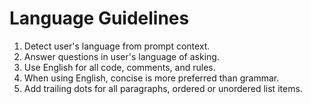 # Language Guidelines

1. Detect user's language from prompt context.
2. Answer questions in user's language of asking.
3. Use English for all code, comments, and rules.
4. When using English, concise is more preferred than grammar.
5. Add trailing dots for all paragraphs, ordered or unordered list items.
